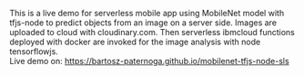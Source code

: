 This is a live demo for serverless mobile app using MobileNet model with tfjs-node to predict objects from an image on a server side. Images are uploaded to cloud with cloudinary.com. Then serverless ibmcloud functions deployed with docker are invoked for the  image analysis with node tensorflowjs.  
Live demo on: https://bartosz-paternoga.github.io/mobilenet-tfjs-node-sls
